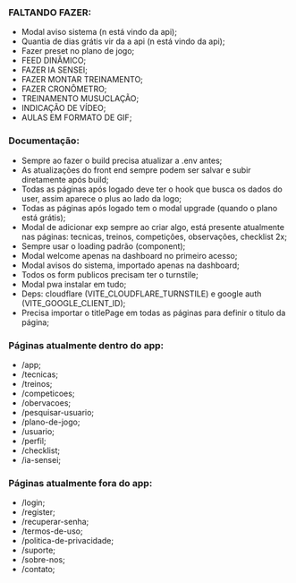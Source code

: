 ### FALTANDO FAZER:
- Modal aviso sistema (n está vindo da api);
- Quantia de dias grátis vir da a api (n está vindo da api);
- Fazer preset no plano de jogo;
- FEED DINÂMICO;
- FAZER IA SENSEI;
- FAZER MONTAR TREINAMENTO;
- FAZER CRONÔMETRO;
- TREINAMENTO MUSUCLAÇÃO;
- INDICAÇÃO DE VÍDEO;
- AULAS EM FORMATO DE GIF;


### Documentação:
- Sempre ao fazer o build precisa atualizar a .env antes;
- As atualizações do front end sempre podem ser salvar e subir diretamente após build;
- Todas as páginas após logado deve ter o hook que busca os dados do user, assim aparece o plus ao lado da logo;
- Todas as páginas após logado tem o modal upgrade (quando o plano está grátis);
- Modal de adicionar exp sempre ao criar algo, está presente atualmente nas páginas: tecnicas, treinos, competições, observações, checklist 2x;
- Sempre usar o loading padrão (component);
- Modal welcome apenas na dashboard no primeiro acesso;
- Modal avisos do sistema, importado apenas na dashboard;
- Todos os form publicos precisam ter o turnstile;
- Modal pwa instalar em tudo;
- Deps: cloudflare (VITE_CLOUDFLARE_TURNSTILE) e google auth (VITE_GOOGLE_CLIENT_ID);
- Precisa importar o titlePage em todas as páginas para definir o titulo da página;

### Páginas atualmente dentro do app:
- /app;
- /tecnicas;
- /treinos;
- /competicoes;
- /obervacoes;
- /pesquisar-usuario;
- /plano-de-jogo;
- /usuario;
- /perfil;
- /checklist;
- /ia-sensei;

### Páginas atualmente fora do app:
- /login;
- /register;
- /recuperar-senha;
- /termos-de-uso;
- /politica-de-privacidade;
- /suporte;
- /sobre-nos;
- /contato;


